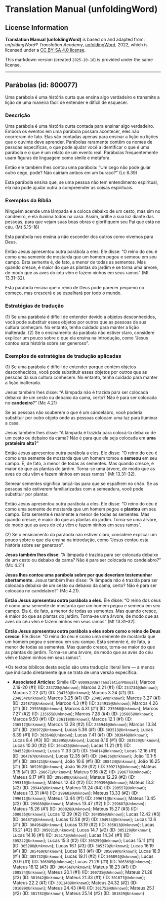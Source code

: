 # Translation Manual (unfoldingWord)

## License Information

**Translation Manual (unfoldingWord)** is based on and adapted from: _unfoldingWord® Translation Academy_, [unfoldingWord](https://unfoldingword.org/utw), 2022, which is licensed under a [CC BY-SA 4.0 license](https://creativecommons.org/licenses/by-sa/4.0/legalcode.en).

This markdown version (created `2025-10-16`) is provided under the same license.



--------------------------------

## Parábolas (id: 800077)

Uma parábola é uma história curta que ensina algo verdadeiro e transmite a lição de uma maneira fácil de entender e difícil de esquecer.

### Descrição

Uma parábola é uma história curta contada para ensinar algo verdadeiro. Embora os eventos em uma parábola possam acontecer, eles não ocorreram de fato. Elas são contadas apenas para ensinar a lição ou lições que o ouvinte deve aprender. Parábolas raramente contêm os nomes de pessoas específicas, o que pode ajudar você a identificar o que é uma parábola e o que é um relato de um evento real. Parábolas frequentemente usam figuras de linguagem como símile e metáfora.

Então ele também lhes contou uma parábola: “Um cego não pode guiar outro cego, pode? Não cairiam ambos em um buraco?” (Lc 6\.39\)

Esta parábola ensina que, se uma pessoa não tem entendimento espiritual, ela não pode ajudar outra a compreender as coisas espirituais.

### Exemplos da Bíblia

Ninguém acende uma lâmpada e a coloca debaixo de um cesto, mas sim no candeeiro, e ela ilumina todos na casa. Assim, brilhe a sua luz diante das pessoas, para que vejam suas boas obras e glorifiquem seu Pai que está no céu. (Mt 5\.15–16\)

Esta parábola nos ensina a não esconder dos outros como vivemos para Deus.

Então Jesus apresentou outra parábola a eles. Ele disse: “O reino do céu é como uma semente de mostarda que um homem pegou e semeou em seu campo. Esta semente é, de fato, a menor de todas as sementes. Mas quando cresce, é maior do que as plantas do jardim e se torna uma árvore, de modo que as aves do céu vêm e fazem ninhos em seus ramos” (Mt 13\.31–32\).

Esta parábola ensina que o reino de Deus pode parecer pequeno no começo, mas crescerá e se espalhará por todo o mundo.

### Estratégias de tradução

(1\) Se uma parábola é difícil de entender devido a objetos desconhecidos, você pode substituir esses objetos por outros que as pessoas da sua cultura conheçam. No entanto, tenha cuidado para manter a lição inalterada. (2\) Se o ensinamento da parábola não estiver claro, considere explicar um pouco sobre o que ela ensina na introdução, como “Jesus contou esta história sobre ser generoso”.

### Exemplos de estratégias de tradução aplicadas

(1\) Se uma parábola é difícil de entender porque contém objetos desconhecidos, você pode substituir esses objetos por outros que as pessoas da sua cultura conhecem. No entanto, tenha cuidado para manter a lição inalterada.

Jesus também lhes disse: “A lâmpada não é trazida para ser colocada debaixo de um cesto ou debaixo da cama, certo? Não é para ser colocada no **candeeiro**?” (Mc 4\.21\)

Se as pessoas não souberem o que é um candelabro, você poderia substituir por outro objeto onde as pessoas colocam uma luz para iluminar a casa.

Jesus também lhes disse: “A lâmpada é trazida para colocá\-la debaixo de um cesto ou debaixo da cama? Não é para que ela seja colocada em **uma prateleira alta?**”

Então Jesus apresentou outra parábola a eles. Ele disse: “O reino do céu é como uma semente de mostarda que um homem tomou e **semeou** em seu campo. É, de fato, a menor de todas as sementes. Mas quando cresce, é maior do que as plantas do jardim. Torna\-se uma árvore, de modo que as aves do céu vêm e fazem ninhos em seus ramos” (Mt 13\.31–32\).

Semear sementes significa lançá\-las para que se espalhem no chão. Se as pessoas não estiverem familiarizadas com a semeadura, você pode substituir por plantar.

Então Jesus apresentou outra parábola a eles. Ele disse: “O reino do céu é como uma semente de mostarda que um homem pegou e **plantou** em seu campo. Esta semente é realmente a menor de todas as sementes. Mas quando cresce, é maior do que as plantas do jardim. Torna\-se uma árvore, de modo que as aves do céu vêm e fazem ninhos em seus ramos”.

(2\) Se o ensinamento da parábola não estiver claro, considere explicar um pouco sobre o que ela ensina na introdução, como “Jesus contou esta história sobre ser generoso”.

**Jesus também lhes disse**: “A lâmpada é trazida para ser colocada debaixo de um cesto ou debaixo da cama? Não é para ser colocada no candelabro?” (Mc 4\.21\)

**Jesus lhes contou uma parábola sobre por que deveriam testemunhar abertamente.** Jesus também lhes disse: “A lâmpada não é trazida para ser colocada debaixo de um cesto ou debaixo da cama, certo? Não é para ser colocada no candelabro?” (Mc 4\.21\).

**Então Jesus apresentou outra parábola a eles.** Ele disse: “O reino dos céus é como uma semente de mostarda que um homem pegou e semeou em seu campo. Ela é, de fato, a menor de todas as sementes. Mas quando cresce, é maior do que as plantas do jardim. Torna\-se uma árvore, de modo que as aves do céu vêm e fazem ninhos em seus ramos” (Mt 13\.31–32\).

**Então Jesus apresentou outra parábola a eles sobre como o reino de Deus cresce**. Ele disse: “O reino do céu é como uma semente de mostarda que um homem pegou e semeou em seu campo. Esta semente é, de fato, a menor de todas as sementes. Mas quando cresce, torna\-se maior do que as plantas do jardim. Torna\-se uma árvore, de modo que as aves do céu vêm e fazem ninhos em seus ramos”.

\*Os textos bíblicos desta seção são uma tradução literal livre — a menos que indicado diretamente que se trata de uma versão específica.

* **Associated Articles:** Símile (ID: `800093@UWTranslationManual`); Marcos 2.19-20 (#1) (ID: `234728@Unknown`); Marcos 2.21 (#1) (ID: `234734@Unknown`); Marcos 2.22 (#1) (ID: `234739@Unknown`); Marcos 3.24 (#1) (ID: `234854@Unknown`); Marcos 3.25 (#1) (ID: `234859@Unknown`); Marcos 3.27 (#1) (ID: `234871@Unknown`); Marcos 4.3 (#1) (ID: `234915@Unknown`); Marcos 4.26 (#1) (ID: `235036@Unknown`); Marcos 4.31 (#1) (ID: `235060@Unknown`); Marcos 7.27 (#2) (ID: `235655@Unknown`); Marcos 7.28 (#4) (ID: `235665@Unknown`); Marcos 9.50 (#1) (ID: `236118@Unknown`); Marcos 12.1 (#1) (ID: `236517@Unknown`); Marcos 13.28 (#2) (ID: `236944@Unknown`); Marcos 13.34 (#1) (ID: `236972@Unknown`); Lucas 5.36 (#1) (ID: `303513@Unknown`); Lucas 6.39 (#1) (ID: `303646@Unknown`); Lucas 7.41 (#1) (ID: `303846@Unknown`); Lucas 8.4 (#3) (ID: `303895@Unknown`); Lucas 8.16 (#1) (ID: `303939@Unknown`); Lucas 10.30 (#2) (ID: `304422@Unknown`); Lucas 11.21 (#1) (ID: `304552@Unknown`); Lucas 11.33 (#1) (ID: `304614@Unknown`); Lucas 12.16 (#1) (ID: `304767@Unknown`); Lucas 12.35 (#1) (ID: `304836@Unknown`); João 10.1-5 (#1) (ID: `308421@Unknown`); João 10.6 (#1) (ID: `308434@Unknown`); João 16.25 (#1) (ID: `309201@Unknown`); João 16.29 (#2) (ID: `309213@Unknown`); Mateus 9.15 (#1) (ID: `298671@Unknown`); Mateus 9.16 (#2) (ID: `298677@Unknown`); Mateus 9.17 (#1) (ID: `298680@Unknown`); Mateus 12.29 (#2) (ID: `299310@Unknown`); Mateus 12.43 (#2) (ID: `299396@Unknown`); Mateus 13.3 (#2) (ID: `299443@Unknown`); Mateus 13.24 (#4) (ID: `299557@Unknown`); Mateus 13.31 (#4) (ID: `299602@Unknown`); Mateus 13.33 (#2) (ID: `299611@Unknown`); Mateus 13.44 (#1) (ID: `299671@Unknown`); Mateus 13.45 (#2) (ID: `299680@Unknown`); Mateus 13.47 (#2) (ID: `299687@Unknown`); Mateus 15.26 (#1) (ID: `300028@Unknown`); Mateus 15.27 (#3) (ID: `300035@Unknown`); Lucas 12.39 (#2) (ID: `304858@Unknown`); Lucas 12.42 (#3) (ID: `304871@Unknown`); Lucas 12.58 (#2) (ID: `304934@Unknown`); Lucas 13.6 (#1) (ID: `304964@Unknown`); Lucas 13.19 (#2) (ID: `305013@Unknown`); Lucas 13.21 (#2) (ID: `305021@Unknown`); Lucas 14.7 (#2) (ID: `305129@Unknown`); Lucas 14.16 (#1) (ID: `305173@Unknown`); Lucas 14.34 (#1) (ID: `305242@Unknown`); Lucas 15.3 (#2) (ID: `305259@Unknown`); Lucas 15.11 (#1) (ID: `305280@Unknown`); Lucas 16.1 (#3) (ID: `305379@Unknown`); Lucas 16.19 (#1) (ID: `305460@Unknown`); Lucas 18.1 (#1) (ID: `305699@Unknown`); Lucas 18.9 (#1) (ID: `305732@Unknown`); Lucas 19.11 (#2) (ID: `305894@Unknown`); Lucas 20.9 (#1) (ID: `306085@Unknown`); Lucas 21.29 (#1) (ID: `306369@Unknown`); Mateus 18.12 (#3) (ID: `300456@Unknown`); Mateus 18.23 (#1) (ID: `300524@Unknown`); Mateus 20.1 (#1) (ID: `300735@Unknown`); Mateus 21.28 (#3) (ID: `301042@Unknown`); Mateus 21.33 (#1) (ID: `301077@Unknown`); Mateus 22.2 (#1) (ID: `301140@Unknown`); Mateus 24.32 (#2) (ID: `301689@Unknown`); Mateus 24.43 (#4) (ID: `301752@Unknown`); Mateus 25.1 (#2) (ID: `301782@Unknown`); Mateus 25.14 (#2) (ID: `301839@Unknown`)

